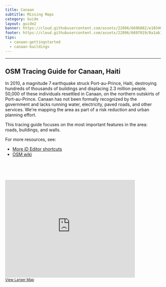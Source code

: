 ```yaml
---
title: Canaan
subtitle: Missing Maps
category: Guide
layout: guide2
banner: https://cloud.githubusercontent.com/assets/22896/6696882/e103407e-ccc2-11e4-8772-d9134029c80c.png
footer: https://cloud.githubusercontent.com/assets/22896/6697019/0a1ab180-ccc4-11e4-882f-71a991122517.png
tips:
  - canaan-gettingstarted
  - canaan-buildings
---
```


<div id="test" class="col-lg-5 col-sm-6">
<hr class="section-heading-spacer">
<div class="clearfix"></div>

<h2 class="section-heading">OSM Tracing Guide for Canaan, Haiti</h2>

<p>In 2010, a magnitude 7 earthquake struck Port-au-Prince, Haiti, destroying hundreds of thousands of buildings and displacing 2.3 million people. 50,000 of these individuals resettled in Canaan, on the northern outskirts of Port-au-Prince. Canaan has not been formally recognized by the government and lacks running water, electricity, paved roads, and other services. We're mapping the area as part of a risk reduction and urban planning effort.
</p>
<p>This tracing guide focuses on the most important features in the area: roads, buildings, and walls.</p>
<p>
For more resources, see:

* [More iD Editor shortcuts](https://wiki.openstreetmap.org/wiki/ID/Shortcuts)
* [OSM wiki](http://wiki.openstreetmap.org/wiki/Map_Features)

</p>
</div>
<div class="col-lg-5 col-lg-offset-2 col-sm-6">
<iframe style="margin-top:60px"  width="420" height="315" frameborder="0" scrolling="no" marginheight="0" marginwidth="0" src="http://www.openstreetmap.org/export/embed.html?bbox=-72.37569808959961%2C18.589958583857108%2C-72.20403671264648%2C18.713569284333456&amp;layer=mapnik" style="border: 1px solid black"></iframe><br/><small><a href="http://www.openstreetmap.org/#map=13/18.6518/-72.2899">View Larger Map</a></small>
</div>
